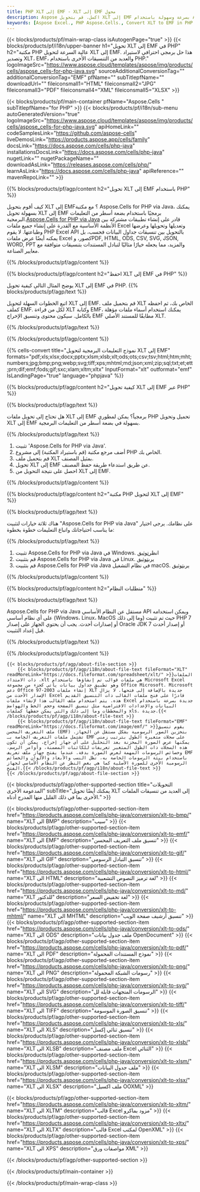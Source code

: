 ```yaml
---
title: PHP XLT إلى EMF - XLT إلى EMF محول
description: Aspose اكسل. قم بتحويل XLT إلى EMF بسرعة وسهولة باستخدام Aspose.Cells. PHP XLT إلى EMF. PHP احفظ XLT إلى EMF. احفظ XLT كـ EMF باستخدام PHP.
keywords: [Aspose Excel., PHP Aspose.Cells., Convert XLT to EMF in PHP., Save XLT to EMF using PHP., PHP XLT to EMF saveformat., XLT to EMF Converter., PHP Save XLT as EMF]
---
```

{{< blocks/products/pf/main-wrap-class isAutogenPage="true" >}}
{{< blocks/products/pf/i18n/upper-banner h1="تحويل XLT إلى EMF في PHP" h2="مكتبة PHP عالية السرعة لتحويل XLT إلى EMF. هذا حل برمجي احترافي لاستيراد وتصدير XLT، EMF، والعديد من التنسيقات الأخرى باستخدام PHP." logoImageSrc="https://www.aspose.cloud/templates/aspose/img/products/cells/aspose_cells-for-php-java.svg" sourceAdditionalConversionTag="" additionalConversionTag="EMF" pfName="" subTitlepfName="" downloadUrl="" fileiconsmall1="HTML" fileiconsmall2="JPG" fileiconsmall3="PDF" fileiconsmall4="XML" fileiconsmall5="XLSX" >}}

{{< blocks/products/pf/main-container pfName="Aspose.Cells " subTitlepfName="for PHP" >}}
{{< blocks/products/pf/i18n/sub-menu autoGeneratedVersion="true" logoImageSrc="https://www.aspose.cloud/templates/aspose/img/products/cells/aspose_cells-for-php-java.svg" apiHomeLink="" codeSamplesLink="https://github.com/aspose-cells" liveDemosLink="https://products.aspose.app/cells/family" docsLink="https://docs.aspose.com/cells/php-java" installationsDocsLink="https://docs.aspose.com/cells/php-java" nugetLink="" nugetPackageName="" downloadAsLink="https://releases.aspose.com/cells/php/" learnAsLink="https://docs.aspose.com/cells/php-java" apiReference="" mavenRepoLink="" >}}


{{% blocks/products/pf/agp/content h2="تحويل XLT إلى EMF باستخدام PHP" %}}

 كيف أقوم بتحويل XLT إلى EMF؟ مع مكتبة Aspose.Cells for PHP via Java، يمكنك بسهولة تحويل XLT إلى EMF برمجيًا باستخدام بضعة أسطر من التعليمات البرمجية.[Aspose.Cells for PHP via Java](https://products.aspose.com/cells/php-java/) قادر على إنشاء تطبيقات مشتركة بين الأنظمة الأساسية مع القدرة على إنشاء جميع ملفات Excel وتعديلها وتحويلها وعرضها وطباعتها. لا يقوم PHP Excel API بالتحويل بين تنسيقات جداول البيانات فحسب، بل يمكنه أيضًا عرض ملفات Excel كصور، وPDF, HTML, ODS, CSV, SVG, JSON, WORD, PPT والمزيد، مما يجعله خيارًا مثاليًا لتبادل المستندات بتنسيقات متوافقة مع معايير الصناعة.
 
{{% /blocks/products/pf/agp/content %}}

{{% blocks/products/pf/agp/content h2="احفظ XLT إلى EMF في PHP" %}}

يوضح المثال التالي كيفية تحويل XLT إلى EMF في PHP.
{{% blocks/products/pf/agp/text %}}

اتبع الخطوات السهلة لتحويل XLT إلى EMF. قم بتحميل ملف XLT الخاص بك، ثم احفظه كملف EMF. لكل من قراءة XLT وكتابة EMF، يمكنك استخدام أسماء ملفات مؤهلة بالكامل. سيكون محتوى وتنسيق الإخراج EMF مطابقًا للمستند الأصلي XLT.

{{% /blocks/products/pf/agp/text %}}

{{% /blocks/products/pf/agp/content %}}

{{% cells-convert title="نموذج التعليمات البرمجية لتحويل XLT إلى EMF" formats="pdf;xls;xlsx;docx;pptx;xlsm;xlsb;xlt;ods;ots;csv;tsv;html;htm;mht;numbers;jpg;bmp;png;webp;svg;tiff;xps;mhtml;md;json;xml;zip;sql;txt;et;ett;prn;dif;emf;fods;gif;sxc;xlam;xltm;xltx" InputFormat="xlt" outformat="emf" IsLandingPage="true" language="phpjava" %}}

{{% blocks/products/pf/agp/content h2="كيفية تحويل XLT إلى EMF عبر PHP" %}}

{{% blocks/products/pf/agp/text %}}

هل تحتاج إلى تحويل ملفات XLT إلى EMF برمجياً؟ يمكن لمطوري PHP تحميل وتحويل XLT إلى EMF بسهولة في بضعة أسطر من التعليمات البرمجية.

{{% /blocks/products/pf/agp/text %}}

1.  تثبيت 'Aspose.Cells for PHP via Java'.
1.  أضف مرجع مكتبة (قم باستيراد المكتبة) إلى مشروع PHP الخاص بك.
1.  قم بتحميل ملف XLT بمثيل المصنف.
1.  تحويل XLT إلى EMF عن طريق استدعاء طريقة حفظ المصنف.
1.  احصل على نتيجة التحويل من XLT إلى EMF.

{{% /blocks/products/pf/agp/content %}}

{{% blocks/products/pf/agp/content h2="مكتبة PHP لتحويل XLT إلى EMF" %}}

{{% blocks/products/pf/agp/text %}}

هناك ثلاثة خيارات لتثبيت "Aspose.Cells for PHP via Java" على نظامك. يرجى اختيار ما يناسب احتياجاتك واتباع التعليمات خطوة بخطوة:

{{% /blocks/products/pf/agp/text %}}

1.  تثبيت Aspose.Cells for PHP via Java في Windows. انظر[توثيق](https://docs.aspose.com/cells/php-java/setup-and-installation-guidelines/#windows)
1.  قم بتثبيت Aspose.Cells for PHP via Java في Linux. يرى[توثيق](https://docs.aspose.com/cells/php-java/setup-and-installation-guidelines/#linux)
1.  قم بتثبيت Aspose.Cells for PHP via Java في نظام التشغيل macOS. يرى[توثيق](https://docs.aspose.com/cells/php-java/setup-and-installation-guidelines/#mac)

{{% /blocks/products/pf/agp/content %}}

{{% blocks/products/pf/agp/content h2="متطلبات النظام" %}}

{{% blocks/products/pf/agp/text %}}

Aspose.Cells for PHP via Java مستقل عن النظام الأساسي API ويمكن استخدامه على أي نظام أساسي (Windows، Linux، MacOS وما إلى ذلك) حيث تم تثبيت PHP 7 أو إصدارات أحدث. يجب أن يحتوي الجهاز على إصدار Oracle JDK 7 أو إصدار أحدث قبل إعداد التثبيت.
 
{{% /blocks/products/pf/agp/text %}}


{{% /blocks/products/pf/agp/content %}}

<!-- aboutfile Starts -->
    {{< blocks/products/pf/agp/about-file-section >}}
        {{< blocks/products/pf/agp/i18n/about-file-text fileFormat="XLT" readMoreLink="https://docs.fileformat.com/spreadsheet/xlt/" >}}الملفات ذات الامتداد .xlt هي ملفات قوالب تم إنشاؤها باستخدام Microsoft Excel وهو تطبيق جداول بيانات يأتي كجزء من مجموعة Office Microsoft. Microsoft دعم Office 97-2003 إنشاء ملفات XLT جديدة بالإضافة إلى فتحها. لا يزال الإصدار الأحدث من Excel قادرًا على فتح ملفات القالب ذات التنسيق القديم هذه. يتم استخدام ملف القالب هذا لإنشاء ملفات Excel جديدة بسرعة باستخدام البيانات والإعدادات الافتراضية مثل تنسيق الصفحة وحجم الخط والهوامش والمخططات وما إلى ذلك والتي يمكن حفظها كملفات xls. جديدة.{{< /blocks/products/pf/agp/i18n/about-file-text >}}
        {{< blocks/products/pf/agp/i18n/about-file-text fileFormat="EMF" readMoreLink="https://docs.fileformat.com/image/emf/" >}}يقوم تنسيق ملف التعريف المحسن (EMF) بتخزين الصور الرسومية بشكل مستقل عن الجهاز. تشتمل ملفات التعريف الخاصة بـ EMF على سجلات متغيرة الطول بترتيب زمني يمكنها عرض الصورة المخزنة بعد التحليل على أي جهاز إخراج. يمكن أن تكون هذه السجلات ذات الطول المتغير تعريفات للكائنات المضمنة، وأوامر الرسم، وخصائص الرسومات المهمة لعرض الصورة بدقة. عندما يفتح جهاز ملف تعريف EMF باستخدام بيئة الرسومات الخاصة به، تظل النسب والأبعاد والألوان والخصائص الرسومية الأخرى للصورة الأصلية كما هي بغض النظر عن النظام الأساسي لجهاز الفتح.{{< /blocks/products/pf/agp/i18n/about-file-text >}}
    {{< /blocks/products/pf/agp/about-file-section >}}
<!-- aboutfile Ends -->

{{< blocks/products/pf/agp/other-supported-section title="التحويلات المدعومة الأخرى" subTitle="يمكنك أيضًا تحويل XLT إلى العديد من تنسيقات الملفات الأخرى بما في ذلك القليل منها المدرج أدناه." >}}

{{< blocks/products/pf/agp/other-supported-section-item href="https://products.aspose.com/cells/php-java/conversion/xlt-to-bmp/" name="XLT الى BMP" description="سيب" >}}
{{< blocks/products/pf/agp/other-supported-section-item href="https://products.aspose.com/cells/php-java/conversion/xlt-to-emf/" name="XLT الى EMF" description="تنسيق ملف التعريف المحسن" >}}
{{< blocks/products/pf/agp/other-supported-section-item href="https://products.aspose.com/cells/php-java/conversion/xlt-to-gif/" name="XLT الى GIF" description="تنسيق التبادل الرسومي" >}}
{{< blocks/products/pf/agp/other-supported-section-item href="https://products.aspose.com/cells/php-java/conversion/xlt-to-html/" name="XLT الى HTML" description="لغة ترميز النصوص التشعبية" >}}
{{< blocks/products/pf/agp/other-supported-section-item href="https://products.aspose.com/cells/php-java/conversion/xlt-to-md/" name="XLT للدكتور" description="لغة تخفيض السعر" >}}
{{< blocks/products/pf/agp/other-supported-section-item href="https://products.aspose.com/cells/php-java/conversion/xlt-to-mhtml/" name="XLT الى MHTML" description="تنسيق أرشيف صفحة الويب" >}}
{{< blocks/products/pf/agp/other-supported-section-item href="https://products.aspose.com/cells/php-java/conversion/xlt-to-ods/" name="XLT الى ODS" description="ملف جدول بيانات OpenDocument" >}}
{{< blocks/products/pf/agp/other-supported-section-item href="https://products.aspose.com/cells/php-java/conversion/xlt-to-pdf/" name="XLT الى PDF" description="نموذج المستندات المحمولة" >}}
{{< blocks/products/pf/agp/other-supported-section-item href="https://products.aspose.com/cells/php-java/conversion/xlt-to-png/" name="XLT الى PNG" description="رسومات الشبكة المحمولة" >}}
{{< blocks/products/pf/agp/other-supported-section-item href="https://products.aspose.com/cells/php-java/conversion/xlt-to-svg/" name="XLT الى SVG" description="الرسومات المتجهات قابلة لل" >}}
{{< blocks/products/pf/agp/other-supported-section-item href="https://products.aspose.com/cells/php-java/conversion/xlt-to-tiff/" name="XLT الى TIFF" description="تنسيق الصورة الموسومة" >}}
{{< blocks/products/pf/agp/other-supported-section-item href="https://products.aspose.com/cells/php-java/conversion/xlt-to-xls/" name="XLT الى XLS" description="تنسيق ثنائي إكسل" >}}
{{< blocks/products/pf/agp/other-supported-section-item href="https://products.aspose.com/cells/php-java/conversion/xlt-to-xlsb/" name="XLT الى XLSB" description="ملف مصنف Excel الثنائي" >}}
{{< blocks/products/pf/agp/other-supported-section-item href="https://products.aspose.com/cells/php-java/conversion/xlt-to-xlsm/" name="XLT الى XLSM" description="ملف جدول البيانات" >}}
{{< blocks/products/pf/agp/other-supported-section-item href="https://products.aspose.com/cells/php-java/conversion/xlt-to-xlsx/" name="XLT الى XLSX" description="ملف اكسيل OOXML" >}}

{{< blocks/products/pf/agp/other-supported-section-item href="https://products.aspose.com/cells/php-java/conversion/xlt-to-xltm/" name="XLT الى XLTM" description="قالب Excel مزود بماكرو" >}}
{{< blocks/products/pf/agp/other-supported-section-item href="https://products.aspose.com/cells/php-java/conversion/xlt-to-xltx/" name="XLT الى XLTX" description="قالب Excel لمكتب OpenXML" >}}
{{< blocks/products/pf/agp/other-supported-section-item href="https://products.aspose.com/cells/php-java/conversion/xlt-to-xps/" name="XLT الى XPS" description="مواصفات ورق XML" >}}

{{< /blocks/products/pf/agp/other-supported-section >}}

{{< /blocks/products/pf/main-container >}}
    
{{< /blocks/products/pf/main-wrap-class >}}
